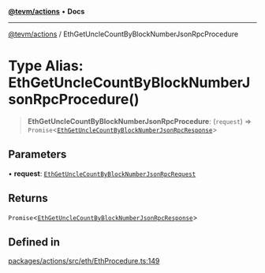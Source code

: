 [**@tevm/actions**](../README.md) • **Docs**

***

[@tevm/actions](../globals.md) / EthGetUncleCountByBlockNumberJsonRpcProcedure

# Type Alias: EthGetUncleCountByBlockNumberJsonRpcProcedure()

> **EthGetUncleCountByBlockNumberJsonRpcProcedure**: (`request`) => `Promise`\<[`EthGetUncleCountByBlockNumberJsonRpcResponse`](EthGetUncleCountByBlockNumberJsonRpcResponse.md)\>

## Parameters

• **request**: [`EthGetUncleCountByBlockNumberJsonRpcRequest`](EthGetUncleCountByBlockNumberJsonRpcRequest.md)

## Returns

`Promise`\<[`EthGetUncleCountByBlockNumberJsonRpcResponse`](EthGetUncleCountByBlockNumberJsonRpcResponse.md)\>

## Defined in

[packages/actions/src/eth/EthProcedure.ts:149](https://github.com/evmts/tevm-monorepo/blob/main/packages/actions/src/eth/EthProcedure.ts#L149)
